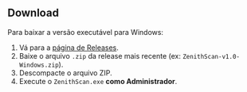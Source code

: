 ## Download

Para baixar a versão executável para Windows:
1. Vá para a [página de Releases](https://github.com/SEU_USUARIO/ZenithScan/releases).
2. Baixe o arquivo `.zip` da release mais recente (ex: `ZenithScan-v1.0-Windows.zip`).
3. Descompacte o arquivo ZIP.
4. Execute o `ZenithScan.exe` **como Administrador**.